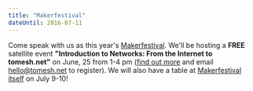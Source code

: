 ```yaml
---
title: "Makerfestival"
dateUntil: 2016-07-11
---
```


Come speak with us as this year's [Makerfestival](http://makerfestival.ca). We'll be hosting a **FREE** satellite event **"Introduction to Networks: From the Internet to tomesh.net"** on June, 25 from 1-4 pm ([find out more](https://tomesh.net/2016-06/intro-to-networks/) and email [hello@tomesh.net](mailto:hello@tomesh.net) to register). We will also have a table at [Makerfestival itself](http://makerfestival.ca) on July 9-10!

